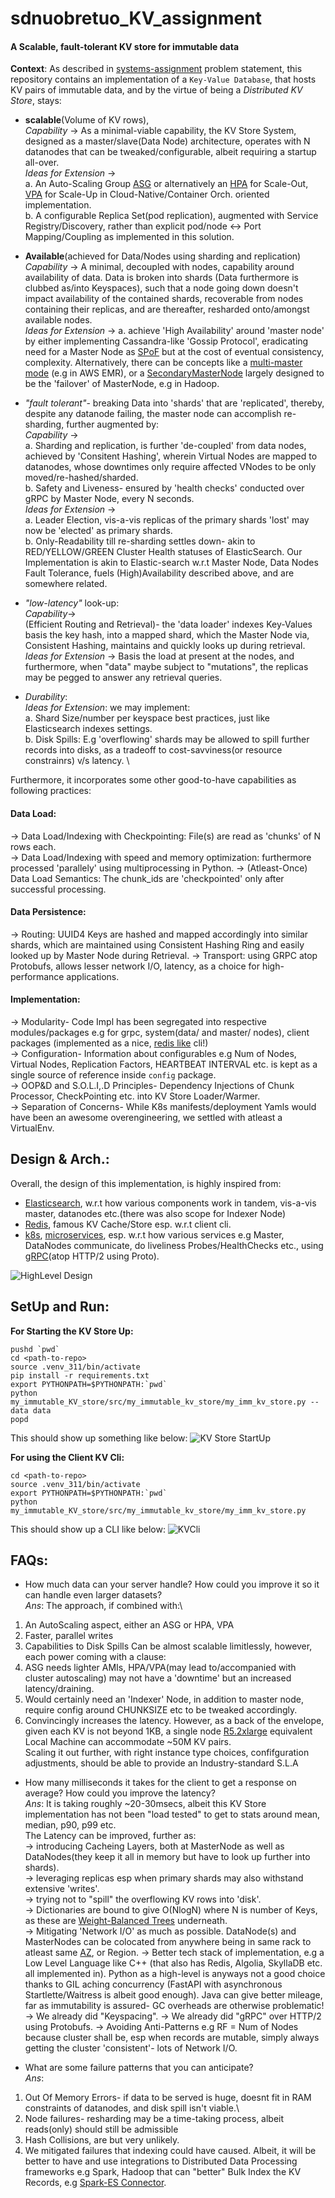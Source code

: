 # sdnuobretuo_KV_assignment

####  A Scalable, fault-tolerant KV store for immutable data

**Context**: As described in [systems-assignment](https://github.com/savingoyal/systems-assignment/tree/main?tab=readme-ov-file) problem statement, this repository contains an implementation of a `Key-Value Database`, that hosts KV pairs of immutable data, and by the virtue of being a *Distributed KV Store*, stays: 
- **scalable**(Volume of KV rows),\
_Capability_ -> As a minimal-viable capability, the KV Store System, designed as a master/slave(Data Node) architecture, operates with N datanodes that can be tweaked/configurable, albeit requiring a startup all-over.\
_Ideas for Extension_ ->  
a. An Auto-Scaling Group [ASG](https://docs.aws.amazon.com/autoscaling/ec2/userguide/auto-scaling-groups.html) or alternatively an [HPA](https://kubernetes.io/docs/tasks/run-application/horizontal-pod-autoscale/) for Scale-Out, [VPA](https://cloud.google.com/kubernetes-engine/docs/concepts/verticalpodautoscaler) for Scale-Up in Cloud-Native/Container Orch. oriented implementation.\
b. A configurable Replica Set(pod replication), augmented with Service Registry/Discovery, rather than explicit pod/node <-> Port Mapping/Coupling as implemented in this solution. 


- **Available**(achieved for Data/Nodes using sharding and replication) \
_Capability_ -> A minimal, decoupled with nodes, capability around availability of data. Data is broken into shards (Data furthermore is clubbed as/into Keyspaces), such that a node going down doesn't impact availability of the contained shards, recoverable from nodes containing their replicas, and are thereafter, resharded onto/amongst available nodes.\
_Ideas for Extension_ -> 
a. achieve 'High Availability' around 'master node' by either implementing Cassandra-like 'Gossip Protocol', eradicating need for a Master Node as [SPoF](https://en.wikipedia.org/wiki/Single_point_of_failure) but at the cost of eventual consistency, complexity. Alternatively, there can be concepts like a [multi-master mode](https://docs.aws.amazon.com/emr/latest/ManagementGuide/emr-plan-ha-launch.html) (e.g in AWS EMR), or a [SecondaryMasterNode](https://stackoverflow.com/questions/19970461/name-node-vs-secondary-name-node) largely designed to be the 'failover' of MasterNode, e.g in Hadoop.


- *"fault tolerant"*- breaking Data into 'shards' that are 'replicated', thereby, despite any datanode failing, the master node can accomplish re-sharding, further augmented by: \
_Capability_ -> \
a. Sharding and replication, is further 'de-coupled' from data nodes, achieved by 'Consitent Hashing', wherein Virtual Nodes are mapped to datanodes, whose downtimes only require affected VNodes to be only moved/re-hashed/sharded.\
b. Safety and Liveness- ensured by 'health checks' conducted over gRPC by Master Node, every N seconds. \
_Ideas for Extension_ -> \
a. Leader Election, vis-a-vis replicas of the primary shards 'lost' may now be 'elected' as primary shards. \
b. Only-Readability till re-sharding settles down- akin to RED/YELLOW/GREEN Cluster Health statuses of ElasticSearch. Our Implementation is akin to Elastic-search w.r.t Master Node, Data Nodes
Fault Tolerance, fuels (High)Availability described above, and are somewhere related.

- *"low-latency"* look-up: \
_Capability_-> \
(Efficient Routing and Retrieval)- the 'data loader' indexes Key-Values basis the key hash, into a mapped shard, which the Master Node via, Consistent Hashing, maintains and quickly looks up during retrieval. \
_Ideas for Extension_ -> Basis the load at present at the nodes, and furthermore, when "data" maybe subject to "mutations", the replicas may be pegged to answer any retrieval queries. 

- *Durability*: \
_Ideas for Extension_: we may implement: \
a. Shard Size/number per keyspace best practices, just like Elasticsearch indexes settings. \
b. Disk Spills: E.g 'overflowing' shards may be allowed to spill further records into disks, as a tradeoff to cost-savviness(or resource constrainrs) v/s latency. \

Furthermore, it incorporates some other good-to-have capabilities as following practices:

#### Data Load:
-> Data Load/Indexing with Checkpointing: File(s) are read as 'chunks' of N rows each.  
-> Data Load/Indexing with speed and memory optimization: furthermore processed 'parallely' using multiprocessing in Python.
-> (Atleast-Once) Data Load Semantics: The chunk_ids are 'checkpointed' only after successful processing. 

#### Data Persistence:
-> Routing: UUID4 Keys are hashed and mapped accordingly into similar shards, which are maintained using Consistent Hashing Ring and easily looked up by Master Node during Retrieval.
-> Transport: using GRPC atop Protobufs, allows lesser network I/O, latency, as a choice for high-performance applications.

#### Implementation:
-> Modularity- Code Impl has been segregated into respective modules/packages e.g for grpc, system(data/ and master/ nodes), client packages (implemented as a nice, [redis like](https://redis.io/docs/latest/develop/connect/cli/) cli!) \
-> Configuration- Information about configurables e.g Num of Nodes, Virtual Nodes, Replication Factors, HEARTBEAT INTERVAL etc. is kept as a single source of reference inside `config` package. \
-> OOP&D and S.O.L.I,.D Principles- Dependency Injections of Chunk Processor, CheckPointing etc. into KV Store Loader/Warmer. \
-> Separation of Concerns- While K8s manifests/deployment Yamls would have been an awesome overengineering, we settled with atleast a VirtualEnv.

## Design & Arch.:
Overall, the design of this implementation, is highly inspired from: 
- [Elasticsearch](https://www.elastic.co/elasticsearch), w.r.t how various components work in tandem, vis-a-vis master, datanodes etc.(there was also scope for Indexer Node)
- [Redis](https://redis.io/), famous KV Cache/Store esp. w.r.t client cli.
- [k8s](https://kubernetes.io/), [microservices](https://microservices.io/), esp. w.r.t how various services e.g Master, DataNodes communicate, do liveliness Probes/HealthChecks etc., using [gRPC](https://grpc.io/)(atop HTTP/2 using Proto).  

![HighLevel Design](docs/img/HighLevel_KVStore.png)

## SetUp and Run:
__For Starting the KV Store Up:__
```shell
pushd `pwd`
cd <path-to-repo>
source .venv_311/bin/activate
pip install -r requirements.txt
export PYTHONPATH=$PYTHONPATH:`pwd`
python my_immutable_KV_store/src/my_immutable_kv_store/my_imm_kv_store.py --data data
popd
```
This should show up something like below:
![KV Store StartUp](docs/img/KVStore_StartUp.png)

__For using the Client KV Cli:__
```shell
cd <path-to-repo>
source .venv_311/bin/activate
export PYTHONPATH=$PYTHONPATH:`pwd`
python my_immutable_KV_store/src/my_immutable_kv_store/my_imm_kv_store.py
```
This should show up a CLI like below:
![KVCli](docs/img/KVCli.png)

## FAQs:
- How much data can your server handle? How could you improve it so it can handle even larger datasets? \
_Ans_: The approach, if combined with:\
1. An AutoScaling aspect, either an ASG or HPA, VPA
2. Faster, parallel writes
3. Capabilities to Disk Spills
Can be almost scalable limitlessly, however, each power coming with a clause:
1. ASG needs lighter AMIs, HPA/VPA(may lead to/accompanied with cluster autoscaling) may not have a 'downtime' but an increased latency/draining.
2. Would certainly need an 'Indexer' Node, in addition to master node, require config around CHUNKSIZE etc to be tweaked accordingly. 
3. Convincingly increases the latency. 
However, as a back of the envelope, given each KV is not beyond 1KB, a single node [R5.2xlarge](https://aws.amazon.com/ec2/instance-types/r5/) equivalent Local Machine can accommodate ~50M KV pairs.\
Scaling it out further, with right instance type choices, confifguration adjustments, should be able to provide an Industry-standard S.L.A

- How many milliseconds it takes for the client to get a response on average? How could you improve the latency? \
_Ans_: It is taking roughly ~20-30msecs, albeit this KV Store implementation has not been "load tested" to get to stats around mean, median, p90, p99 etc. \
The Latency can be improved, further as: \
-> introducing Cacheing Layers, both at MasterNode as well as DataNodes(they keep it all in memory but have to look up further into shards).\
-> leveraging replicas esp when primary shards may also withstand extensive 'writes'.\
-> trying not to "spill" the overflowing KV rows into 'disk'. \
-> Dictionaries are bound to give O(NlogN) where N is number of Keys, as these are [Weight-Balanced Trees](https://en.wikipedia.org/wiki/Red%E2%80%93black_tree) underneath.  
-> Mitigating 'Network I/O' as much as possible. DataNode(s) and MasterNodes can be colocated from anywhere being in same rack to atleast same [AZ](https://docs.aws.amazon.com/AWSEC2/latest/UserGuide/using-regions-availability-zones.html), or Region.
-> Better tech stack of implementation, e.g a Low Level Language like C++ (that also has Redis, Algolia, SkyllaDB etc. all implemented in). Python as a high-level is anyways not a good choice thanks to GIL aching concurrency (FastAPI with asynchronous Startlette/Waitress is albeit good enough). Java can give better mileage, far as immutability is assured- GC overheads are otherwise problematic!
-> We already did "Keyspacing".
-> We already did "gRPC" over HTTP/2 using Protobufs.
-> Avoiding Anti-Patterns e.g RF = Num of Nodes because cluster shall be, esp when records are mutable, simply always getting the cluster 'consistent'- lots of Network I/O. 

- What are some failure patterns that you can anticipate? \
_Ans_:
1. Out Of Memory Errors- if data to be served is huge, doesnt fit in RAM constraints of datanodes, and disk spill isn't viable.\
2. Node failures- resharding may be a time-taking process, albeit reads(only) should still be admissible
3. Hash Collisions, are but very unlikely. 
4. We mitigated failures that indexing could have caused. Albeit, it will be better to have and use integrations to Distributed Data Processing frameworks e.g Spark, Hadoop that can "better" Bulk Index the KV Records, e.g [Spark-ES Connector](https://discuss.elastic.co/t/connector-for-elastic-search-8-6-2-and-databricks-spark-3-4-0/342746). 




